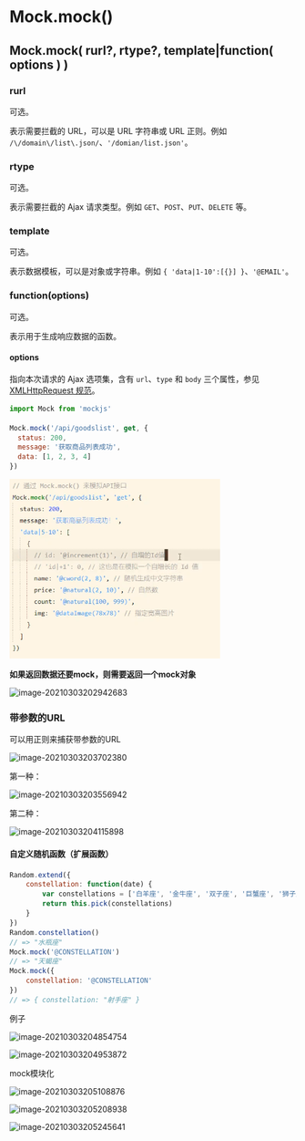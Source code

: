 # Mock.mock()

## Mock.mock( rurl?, rtype?, template|function( options ) )

### rurl

可选。

表示需要拦截的 URL，可以是 URL 字符串或 URL 正则。例如 `/\/domain\/list\.json/`、`'/domian/list.json'`。

### rtype

可选。

表示需要拦截的 Ajax 请求类型。例如 `GET`、`POST`、`PUT`、`DELETE` 等。

### template

可选。

表示数据模板，可以是对象或字符串。例如 `{ 'data|1-10':[{}] }`、`'@EMAIL'`。

### function(options)

可选。

表示用于生成响应数据的函数。

#### options

指向本次请求的 Ajax 选项集，含有 `url`、`type` 和 `body` 三个属性，参见 [XMLHttpRequest 规范](https://xhr.spec.whatwg.org/)。

```js
import Mock from 'mockjs'

Mock.mock('/api/goodslist', get, {
  status: 200,
  message: '获取商品列表成功',
  data: [1, 2, 3, 4]
})
```

![image-20210303203122740](media\image-20210303203122740.png)  

**如果返回数据还要mock，则需要返回一个mock对象**

![image-20210303202942683](D:\笔记\mockjs\media\image-20210303202942683.png) 

### 带参数的URL

可以用正则来捕获带参数的URL

![image-20210303203702380](D:\笔记\mockjs\media\image-20210303203702380.png)

第一种：

![image-20210303203556942](D:\笔记\mockjs\media\image-20210303203556942.png) 

  第二种：

![image-20210303204115898](D:\笔记\mockjs\media\image-20210303204115898.png) 

#### 自定义随机函数（扩展函数）

```js
Random.extend({
    constellation: function(date) {
        var constellations = ['白羊座', '金牛座', '双子座', '巨蟹座', '狮子座', '处女座', '天秤座', '天蝎座', '射手座', '摩羯座', '水瓶座', '双鱼座']
        return this.pick(constellations)
    }
})
Random.constellation()
// => "水瓶座"
Mock.mock('@CONSTELLATION')
// => "天蝎座"
Mock.mock({
    constellation: '@CONSTELLATION'
})
// => { constellation: "射手座" }
```

例子

![image-20210303204854754](D:\笔记\mockjs\media\image-20210303204854754.png) 

![image-20210303204953872](D:\笔记\mockjs\media\image-20210303204953872.png) 

mock模块化

![image-20210303205108876](D:\笔记\mockjs\media\image-20210303205108876.png)

![image-20210303205208938](D:\笔记\mockjs\media\image-20210303205208938.png)

![image-20210303205245641](D:\笔记\mockjs\media\image-20210303205245641.png)